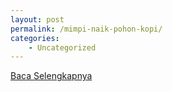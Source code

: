 ```yaml
---
layout: post
permalink: /mimpi-naik-pohon-kopi/
categories:
    - Uncategorized
---
```


[Baca Selengkapnya](/08)